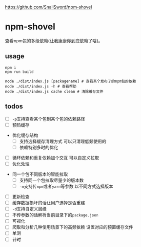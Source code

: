 https://github.com/SnailSword/npm-shovel

# npm-shovel 
查看npm包的多级依赖(让我康康你到底依赖了啥)。

## usage
```
npm i
npm run build

node ./dist/index.js [packagename] # 查看某个发布了的npm包的依赖
node ./dist/index.js -h # 查看帮助
node ./dist/index.js cache clean # 清除缓存文件
```

## todos

- [ ] `-p`支持查看某个包到某个包的依赖路径
- [ ] 预热缓存
- 优化缓存结构
    - [ ] 支持选择缓存清理方式 可以只清理低频使用的
    - [ ] 依赖特别多时的优化
- [ ] 循环依赖和重复依赖加个交互 可以自定义拉取
- [ ] 优化处理
- 同一个包不同版本的智能拉取
    - [ ] 支持同一个包拉取尽量少的版本数
    - [ ] `-m`支持传`npm`或者`yarn`等参数 以不同方式选择版本
- [ ] 更新检查
- [ ] 缓存数据损坏的话让用户选择是否重建
- [ ] `-d`支持自定义层级
- [ ] 不传参数的话解析当前目录下的`package.json`
- [ ] 可视化
- [ ] 爬取和分析几种使用场景下的高频依赖 设置对应的预置缓存文件
- [ ] 单测
- [ ] 计时
